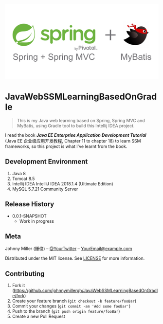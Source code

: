 ![Logo](https://raw.githubusercontent.com/johnnymillergh/MaterialLibrary/master/JavaWebSSMLearning%20Assets/SSM%20Feature%20Graphic.png)

# JavaWebSSMLearningBasedOnGradle

> This is my Java web learning based on Spring, Spring MVC and MyBatis, using Gradle tool to build this Intellij IDEA project.

I read the book ***Java EE Enterprise Application Development Tutorial*** (Java EE 企业级应用开发教程, Chapter 11 to chapter 18) to learn SSM frameworks, so this project is what I've learnt from the book.

## Development Environment

1. Java 8
2. Tomcat 8.5
3. Intellij IDEA IntelliJ IDEA 2018.1.4 (Ultimate Edition)
4. MySQL 5.7.21 Community Server

## Release History

* 0.0.1-SNAPSHOT
    * Work in progress

## Meta

Johnny Miller (鍾俊) – [@YourTwitter](https://twitter.com/dbader_org) – YourEmail@example.com

Distributed under the MIT license. See [LICENSE](https://github.com/johnnymillergh/JavaWebSSMLearningBasedOnGradle/blob/master/LICENSE) for more information.

## Contributing

1. Fork it (<https://github.com/johnnymillergh/JavaWebSSMLearningBasedOnGradle/fork>)
2. Create your feature branch (`git checkout -b feature/fooBar`)
3. Commit your changes (`git commit -am 'Add some fooBar'`)
4. Push to the branch (`git push origin feature/fooBar`)
5. Create a new Pull Request
